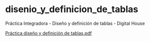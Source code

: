 # disenio_y_definicion_de_tablas
Práctica Integradora - Diseño y definición de tablas - Digital House

[Práctica diseño y definición de tablas.pdf](https://github.com/Nahiska/disenio_y_definicion_de_tablas/files/11172043/Practica.diseno.y.definicion.de.tablas.pdf)


